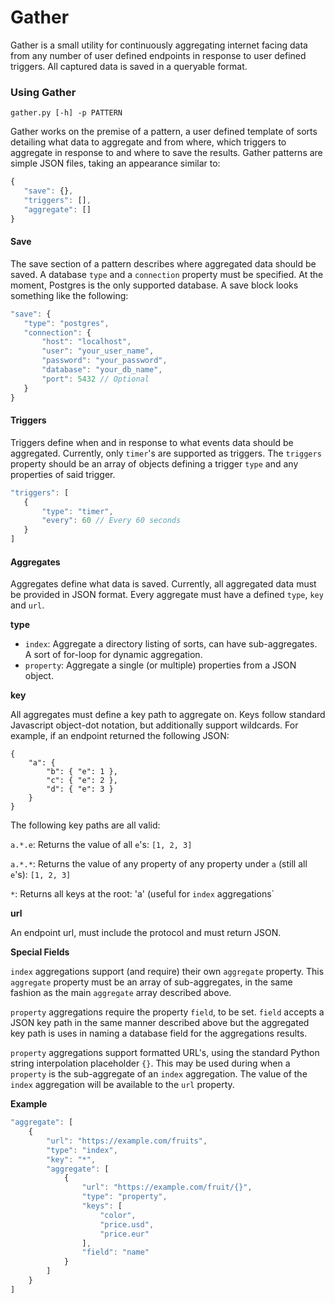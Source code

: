 # Gather
 Gather is a small utility for continuously aggregating internet facing data from any number of user defined endpoints in response to user defined triggers. All captured data is saved in a queryable format.

 ### Using Gather
 `gather.py [-h] -p PATTERN`

 Gather works on the premise of a pattern, a user defined template of sorts detailing what data to aggregate and from where, which triggers to aggregate in response to and where to save the results. Gather patterns are simple JSON files, taking an appearance similar to:

 ```javascript
 {
    "save": {},
    "triggers": [],
    "aggregate": []
}
 ```

 #### Save
 The save section of a pattern describes where aggregated data should be saved. A database `type` and a `connection` property must be specified. At the moment, Postgres is the only supported database. A save block looks something like the following:

 ```javascript
 "save": {
    "type": "postgres",
    "connection": {
        "host": "localhost",
        "user": "your_user_name",
        "password": "your_password",
        "database": "your_db_name",
        "port": 5432 // Optional
    }
}
 ```

#### Triggers
Triggers define when and in response to what events data should be aggregated. Currently, only `timer`'s are supported as triggers. The `triggers` property should be an array of objects defining a trigger `type` and any properties of said trigger.

 ```javascript
 "triggers": [
    {
        "type": "timer",
        "every": 60 // Every 60 seconds
    }
]
```

#### Aggregates
Aggregates define what data is saved. Currently, all aggregated data must be provided in JSON format. Every aggregate must have a defined `type`, `key` and `url`.

**type**
- `index`: Aggregate a directory listing of sorts, can have sub-aggregates. A sort of for-loop for dynamic aggregation.
- `property`: Aggregate a single (or multiple) properties from a JSON object.

**key**

All aggregates must define a key path to aggregate on. Keys follow standard Javascript object-dot notation, but additionally support wildcards. For example, if an endpoint returned the following JSON:

```javacript
{
    "a": {
        "b": { "e": 1 },
        "c": { "e": 2 },
        "d": { "e": 3 }
    }
}
```

The following key paths are all valid:

`a.*.e`: Returns the value of all `e`'s: `[1, 2, 3]`

`a.*.*`: Returns the value of any property of any property under `a` (still all `e`'s): `[1, 2, 3]`

`*`: Returns all keys at the root: 'a' (useful for `index` aggregations`

**url**

An endpoint url, must include the protocol and must return JSON.

**Special Fields**

`index` aggregations support (and require) their own `aggregate` property. This `aggregate` property must be an array of sub-aggregates, in the same fashion as the main `aggregate` array described above.

`property` aggregations require the property `field`, to be set. `field` accepts a JSON key path in the same manner described above but the aggregated key path is uses in naming a database field for the aggregations results.

`property` aggregations support formatted URL's, using the standard Python string interpolation placeholder `{}`. This may be used during when a `property` is the sub-aggregate of an `index` aggregation. The value of the `index` aggregation will be available to the `url` property.

**Example**

```javascript
"aggregate": [
    {
        "url": "https://example.com/fruits",
        "type": "index",
        "key": "*",
        "aggregate": [
            {
                "url": "https://example.com/fruit/{}",
                "type": "property",
                "keys": [
                    "color",
                    "price.usd",
                    "price.eur"
                ],
                "field": "name"
            }
        ]
    }
]
```
